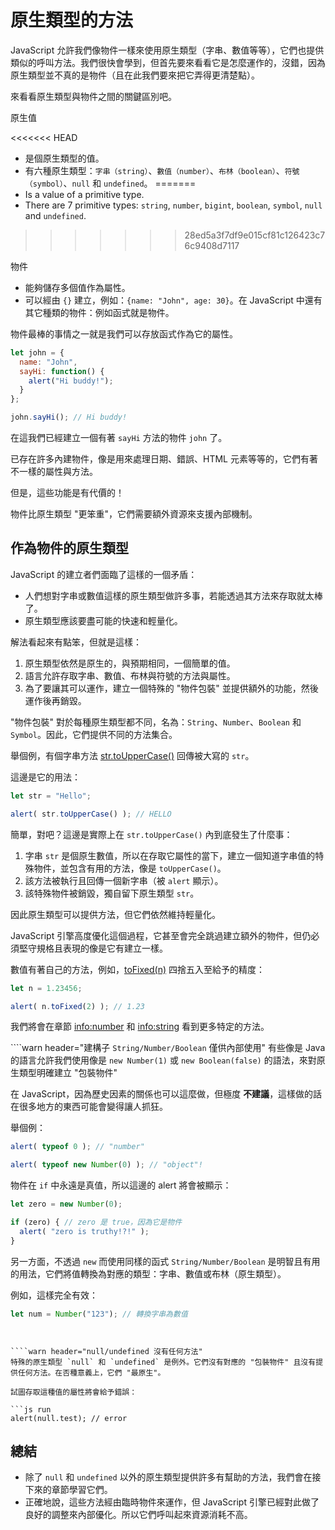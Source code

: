 # 原生類型的方法

JavaScript 允許我們像物件一樣來使用原生類型（字串、數值等等），它們也提供類似的呼叫方法。我們很快會學到，但首先要來看看它是怎麼運作的，沒錯，因為原生類型並不真的是物件（且在此我們要來把它弄得更清楚點）。

來看看原生類型與物件之間的關鍵區別吧。

原生值

<<<<<<< HEAD
- 是個原生類型的值。
- 有六種原生類型：`字串（string）`、`數值（number）`、`布林（boolean）`、`符號（symbol）`、`null` 和 `undefined`。
=======
- Is a value of a primitive type.
- There are 7 primitive types: `string`, `number`, `bigint`, `boolean`, `symbol`, `null` and `undefined`.
>>>>>>> 28ed5a3f7df9e015cf81c126423c76c9408d7117

物件

- 能夠儲存多個值作為屬性。
- 可以經由 `{}` 建立，例如：`{name: "John", age: 30}`。在 JavaScript 中還有其它種類的物件：例如函式就是物件。

物件最棒的事情之一就是我們可以存放函式作為它的屬性。

```js run
let john = {
  name: "John",
  sayHi: function() {
    alert("Hi buddy!");
  }
};

john.sayHi(); // Hi buddy!
```

在這我們已經建立一個有著 `sayHi` 方法的物件 `john` 了。

已存在許多內建物件，像是用來處理日期、錯誤、HTML 元素等等的，它們有著不一樣的屬性與方法。

但是，這些功能是有代價的！

物件比原生類型 "更笨重"，它們需要額外資源來支援內部機制。

## 作為物件的原生類型

JavaScript 的建立者們面臨了這樣的一個矛盾：

- 人們想對字串或數值這樣的原生類型做許多事，若能透過其方法來存取就太棒了。
- 原生類型應該要盡可能的快速和輕量化。

解法看起來有點笨，但就是這樣：

1. 原生類型依然是原生的，與預期相同，一個簡單的值。
2. 語言允許存取字串、數值、布林與符號的方法與屬性。
3. 為了要讓其可以運作，建立一個特殊的 "物件包裝" 並提供額外的功能，然後運作後再銷毀。

"物件包裝" 對於每種原生類型都不同，名為：`String`、`Number`、`Boolean` 和 `Symbol`。因此，它們提供不同的方法集合。

舉個例，有個字串方法 [str.toUpperCase()](https://developer.mozilla.org/en/docs/Web/JavaScript/Reference/Global_Objects/String/toUpperCase) 回傳被大寫的 `str`。

這邊是它的用法：

```js run
let str = "Hello";

alert( str.toUpperCase() ); // HELLO
```

簡單，對吧？這邊是實際上在 `str.toUpperCase()` 內到底發生了什麼事：

1. 字串 `str` 是個原生數值，所以在存取它屬性的當下，建立一個知道字串值的特殊物件，並包含有用的方法，像是 `toUpperCase()`。
2. 該方法被執行且回傳一個新字串（被 `alert` 顯示）。
3. 該特殊物件被銷毀，獨自留下原生類型 `str`。

因此原生類型可以提供方法，但它們依然維持輕量化。

JavaScript 引擎高度優化這個過程，它甚至會完全跳過建立額外的物件，但仍必須堅守規格且表現的像是它有建立一樣。

數值有著自己的方法，例如，[toFixed(n)](https://developer.mozilla.org/en-US/docs/Web/JavaScript/Reference/Global_Objects/Number/toFixed) 四捨五入至給予的精度：

```js run
let n = 1.23456;

alert( n.toFixed(2) ); // 1.23
```

我們將會在章節 <info:number> 和 <info:string> 看到更多特定的方法。

````warn header="建構子 `String/Number/Boolean` 僅供內部使用"
有些像是 Java 的語言允許我們使用像是 `new Number(1)` 或 `new Boolean(false)` 的語法，來對原生類型明確建立 "包裝物件"

在 JavaScript，因為歷史因素的關係也可以這麼做，但極度 **不建議**，這樣做的話在很多地方的東西可能會變得讓人抓狂。

舉個例：

```js run
alert( typeof 0 ); // "number"

alert( typeof new Number(0) ); // "object"!
```

物件在 `if` 中永遠是真值，所以這邊的 alert 將會被顯示：

```js run
let zero = new Number(0);

if (zero) { // zero 是 true，因為它是物件
  alert( "zero is truthy!?!" );
}
```

另一方面，不透過 `new` 而使用同樣的函式 `String/Number/Boolean` 是明智且有用的用法，它們將值轉換為對應的類型：字串、數值或布林（原生類型）。

例如，這樣完全有效：

```js
let num = Number("123"); // 轉換字串為數值
```
````


````warn header="null/undefined 沒有任何方法"
特殊的原生類型 `null` 和 `undefined` 是例外。它們沒有對應的 "包裝物件" 且沒有提供任何方法。在否種意義上，它們 "最原生"。

試圖存取這種值的屬性將會給予錯誤：

```js run
alert(null.test); // error
````

## 總結

- 除了 `null` 和 `undefined` 以外的原生類型提供許多有幫助的方法，我們會在接下來的章節學習它們。
- 正確地說，這些方法經由臨時物件來運作，但 JavaScript 引擎已經對此做了良好的調整來內部優化。所以它們呼叫起來資源消耗不高。

